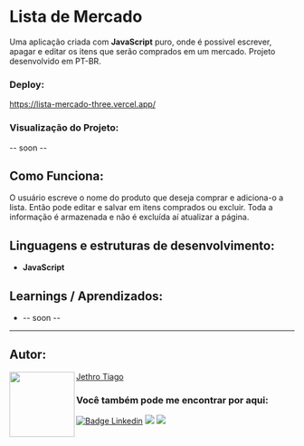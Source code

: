 ﻿# Lista de Mercado

Uma aplicação criada com <strong>JavaScript</strong> puro, onde é possivel escrever, apagar e editar os itens que serão comprados em um mercado. Projeto desenvolvido em PT-BR.

### Deploy:

https://lista-mercado-three.vercel.app/

### Visualização do Projeto:

-- soon --

## Como Funciona:

O usuário escreve o nome do produto que deseja comprar e adiciona-o a lista. Então pode editar e salvar em itens comprados ou excluir. Toda a informação é armazenada e não é excluída aí atualizar a página.

## Linguagens e estruturas de desenvolvimento:

* <strong>JavaScript</strong>

## Learnings / Aprendizados:

* -- soon --

---

<h2 id="autor" align="left">Autor:</h2>
  <img align="left" src="https://avatars.githubusercontent.com/u/103612874?v=4" width=115>
<a href="https://github.com/JethroTiago">Jethro Tiago</a>
<h3 align="left">Você também pode me encontrar por aqui:</h3>
<p align="left">
  <a href="https://www.linkedin.com/in/jethrotiago/"><img src="https://img.shields.io/badge/LinkedIn-0077B5?style=for-the-badge&logo=linkedin&logoColor=white" alt="Badge Linkedin" /></a>
  <a href="https://www.youtube.com/c/BEIRADAAVENTURA" target="_blank"><img src="https://img.shields.io/badge/YouTube-FF0000?style=for-the-badge&logo=youtube&logoColor=white" target="_blank"></a>
  <a href="https://instagram.com/jethrotiago" target="_blank"><img src="https://img.shields.io/badge/-Instagram-%23E4405F?style=for-the-badge&logo=instagram&logoColor=white" target="_blank"></a>
  <br>
